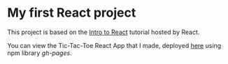 # My first React project

This project is based on the [Intro to React](https://reactjs.org/tutorial/tutorial.html) tutorial hosted by React.

You can view the Tic-Tac-Toe React App that I made, deployed [here](https://elevatethegame.github.io/Tic-tac-toe-React-App/) using npm library *gh-pages*.
